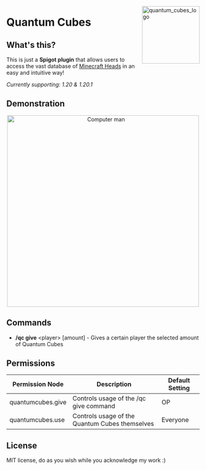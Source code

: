 <img src="https://media.discordapp.net/attachments/794706722588983327/1149100624995172393/0c8b4921ee384ed0a657f00df782c57e.png" alt="quantum_cubes_logo" align="right" width="150"></img>
# Quantum Cubes
## What's this?
This is just a **Spigot plugin** that allows users to access the vast database of [Minecraft Heads](https://minecraft-heads.com/) in an easy and intuitive way!

_Currently supporting: 1.20 & 1.20.1_
## Demonstration
<p align="center">
<img src="https://github.com/Axyss/QuantumCubes/assets/55812692/abb5fe2b-986e-46e0-bb73-58c4e49339a1" alt="Computer man" width="500px" text-align="right">
</p>

## Commands
- **/qc give** \<player\> [amount] - Gives a certain player the selected amount of Quantum Cubes

## Permissions
| Permission Node         | Description                                       | Default Setting  |
|-------------------------|---------------------------------------------------|------------------|
| quantumcubes.give       | Controls usage of the /qc give command          | OP               |
| quantumcubes.use        | Controls usage of the Quantum Cubes themselves  | Everyone         |

## License
MIT license, do as you wish while you acknowledge my work :)
